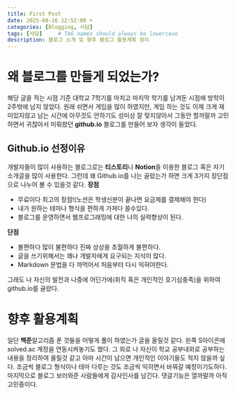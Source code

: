```yaml
---
title: First Post
date: 2025-08-16 22:52:00 +
categories: [Blogging, 사담]
tags: [사담]     # TAG names should always be lowercase
description: 블로그 소개 및 향후 블로그 활용계획 정리
---
```

# 왜 블로그를 만들게 되었는가?
해당 글을 적는 시점 기준 대학교 7학기를 마치고 마지막 학기를 남겨둔 시점에 방학이 2주밖에 남지 않았다. 
원래 쉬면서 게임을 많이 하였지만, 게임 하는 것도 이제 크게 재미있지않고 남는 시간에 아무것도 안하기도 성미상 잘 맞지않아서
그동안 할까말까 고민하면서 귀찮아서 미뤄왔던 **github.io** 블로그를 만들어 보자 생각이 들었다.

## Github.io 선정이유
개발자들이 많이 사용하는 블로그로는 **티스토리**나 **Notion**을 이용한 블로그 혹은 자기 소개글을 많이 사용한다.
그런데 왜 Github.io를 나는 골랐는가 하면 크게 3가지 장단점으로 나누어 볼 수 있을것 같다.
**장점**
- 무료이다 최고의 장점!(노션은 학생신분이 끝나면 요금제를 결제해야 한다)
- 내가 원하는 테마나 형식을 편하게 가져다 쓸수있다.
- 블로그를 운영하면서 웹프로그래밍에 대한 나의 실력향상이 된다.

**단점**
- 불편하다 많이 불편하다 진짜 상상을 초월하게 불편하다.
- 글을 쓰기위해서는 꽤나 개발자에게 요구되는 지식이 많다.
- Markdown 문법을 다 까먹어서 처음부터 다시 익혀야한다.

그래도 나 자신의 발전과 나중에 어딘가에(취직 혹은 개인적인 호기심충족)을 위하여 github.io를 골랐다.

# 향후 활용계획
일단 **백준**알고리즘 푼 것들을 어떻게 풀이 하였는가 글을 올릴것 같다. 왼쪽 S아이콘에 solved.ac 계정을 연동시켜놓기도 했다. 그 외로 나 자신이 학교 공부내외로 공부하는 내용을 정리하여 올릴것 같고 아마 시간이 남으면 개인적인 이야기들도 적지 않을까 싶다. 조금씩 블로그 형식이나 테마 다루는 것도 조금씩 익히면서 바꿔갈 예정이기도하다. 마지막으로 블로그 보러와준 사람들에게 감사인사를 남긴다. 댓글기능은 열까말까 아직 고민중이다.
